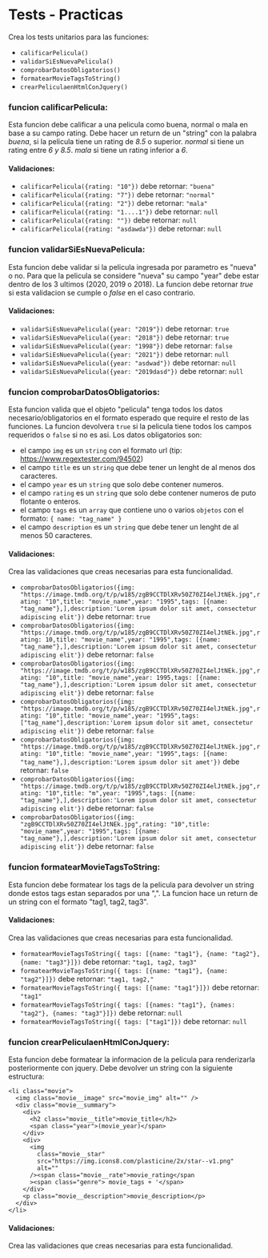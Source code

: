 # Tests - Practicas

Crea los tests unitarios para las funciones:

- `calificarPelicula()`
- `validarSiEsNuevaPelicula()`
- `comprobarDatosObligatorios()`
- `formatearMovieTagsToString()`
- `crearPeliculaenHtmlConJquery()`

### funcion calificarPelicula:

Esta funcion debe calificar a una pelicula como buena, normal o mala en base a su campo rating. Debe hacer un return de un "string" con la palabra _buena_, si la pelicula tiene un rating de _8.5_ o superior. _normal_ si tiene un rating entre _6 y 8.5_. _mala_ si tiene un rating inferior a _6_.

#### Validaciones:

- `calificarPelicula({rating: "10"})` debe retornar: `"buena"`
- `calificarPelicula({rating: "7"})` debe retornar: `"normal"`
- `calificarPelicula({rating: "2"})` debe retornar: `"mala"`
- `calificarPelicula({rating: "1....1"})` debe retornar: `null`
- `calificarPelicula({rating: ""})` debe retornar: `null`
- `calificarPelicula({rating: "asdawda"})` debe retornar: `null`

### funcion validarSiEsNuevaPelicula:

Esta funcion debe validar si la pelicula ingresada por parametro es "nueva" o no. Para que la pelicula se considere "nueva" su campo "year" debe estar dentro de los 3 ultimos (2020, 2019 o 2018). La funcion debe retornar _true_ si esta validacion se cumple o _false_ en el caso contrario.

#### Validaciones:

- `validarSiEsNuevaPelicula({year: "2019"})` debe retornar: `true`
- `validarSiEsNuevaPelicula({year: "2018"})` debe retornar: `true`
- `validarSiEsNuevaPelicula({year: "1998"})` debe retornar: `false`
- `validarSiEsNuevaPelicula({year: "2021"})` debe retornar: `null`
- `validarSiEsNuevaPelicula({year: "asdwad"})` debe retornar: `null`
- `validarSiEsNuevaPelicula({year: "2019dasd"})` debe retornar: `null`

### funcion comprobarDatosObligatorios:

Esta funcion valida que el objeto "pelicula" tenga todos los datos necesario/obligatorios en el formato esperado que require el resto de las funciones. La funcion devolvera `true` si la pelicula tiene todos los campos requeridos o `false` si no es asi. Los datos obligatorios son:

- el campo `img` es un `string` con el formato url (tip: https://www.regextester.com/94502)
- el campo `title` es un `string` que debe tener un lenght de al menos dos caracteres.
- el campo `year` es un `string` que solo debe contener numeros.
- el campo `rating` es un `string` que solo debe contener numeros de puto flotante o enteros.
- el campo `tags` es un `array` que contiene uno o varios `objetos` con el formato: `{ name: "tag_name" }`
- el campo `description` es un `string` que debe tener un lenght de al menos 50 caracteres.

#### Validaciones:

Crea las validaciones que creas necesarias para esta funcionalidad.

- `comprobarDatosObligatorios({img: "https://image.tmdb.org/t/p/w185/zgB9CCTDlXRv50Z70ZI4elJtNEk.jpg",rating: "10",title: "movie_name",year: "1995",tags: [{name: "tag_name"},],description:'Lorem ipsum dolor sit amet, consectetur adipiscing elit'})` debe retornar: `true`
- `comprobarDatosObligatorios({img: "https://image.tmdb.org/t/p/w185/zgB9CCTDlXRv50Z70ZI4elJtNEk.jpg",rating: 10,title: "movie_name",year: "1995",tags: [{name: "tag_name"},],description:'Lorem ipsum dolor sit amet, consectetur adipiscing elit'})` debe retornar: `false`
- `comprobarDatosObligatorios({img: "https://image.tmdb.org/t/p/w185/zgB9CCTDlXRv50Z70ZI4elJtNEk.jpg",rating: "10",title: "movie_name",year: 1995,tags: [{name: "tag_name"},],description:'Lorem ipsum dolor sit amet, consectetur adipiscing elit'})` debe retornar: `false`
- `comprobarDatosObligatorios({img: "https://image.tmdb.org/t/p/w185/zgB9CCTDlXRv50Z70ZI4elJtNEk.jpg",rating: "10",title: "movie_name",year: "1995",tags: ["tag_name"],description:'Lorem ipsum dolor sit amet, consectetur adipiscing elit'})` debe retornar: `false`
- `comprobarDatosObligatorios({img: "https://image.tmdb.org/t/p/w185/zgB9CCTDlXRv50Z70ZI4elJtNEk.jpg",rating: "10",title: "movie_name",year: "1995",tags: [{name: "tag_name"},],description:'Lorem ipsum dolor sit amet'})` debe retornar: `false`
- `comprobarDatosObligatorios({img: "https://image.tmdb.org/t/p/w185/zgB9CCTDlXRv50Z70ZI4elJtNEk.jpg",rating: "10",title: "m",year: "1995",tags: [{name: "tag_name"},],description:'Lorem ipsum dolor sit amet, consectetur adipiscing elit'})` debe retornar: `false`
- `comprobarDatosObligatorios({img: "zgB9CCTDlXRv50Z70ZI4elJtNEk.jpg",rating: "10",title: "movie_name",year: "1995",tags: [{name: "tag_name"},],description:'Lorem ipsum dolor sit amet, consectetur adipiscing elit'})` debe retornar: `false`

### funcion formatearMovieTagsToString:

Esta funcion debe formatear los tags de la pelicula para devolver un string donde estos tags estan separados por una ",". La funcion hace un return de un string con el formato "tag1, tag2, tag3".

#### Validaciones:

Crea las validaciones que creas necesarias para esta funcionalidad.

- `formatearMovieTagsToString({ tags: [{name: "tag1"}, {name: "tag2"}, {name: "tag3"}]})` debe retornar: `"tag1, tag2, tag3"`
- `formatearMovieTagsToString({ tags: [{name: "tag1"}, {name: "tag2"}]})` debe retornar: `"tag1, tag2,"`
- `formatearMovieTagsToString({ tags: [{name: "tag1"}]})` debe retornar: `"tag1"`
- `formatearMovieTagsToString({ tags: [{names: "tag1"}, {names: "tag2"}, {names: "tag3"}]})` debe retornar: `null`
- `formatearMovieTagsToString({ tags: ["tag1"]})` debe retornar: `null`

### funcion crearPeliculaenHtmlConJquery:

Esta funcion debe formatear la informacion de la pelicula para renderizarla posteriormente con jquery. Debe devolver un string con la siguiente estructura:

```
<li class="movie">
  <img class="movie__image" src="movie_img" alt="" />
  <div class="movie__summary">
    <div>
      <h2 class="movie__title">movie_title</h2>
      <span class="year">(movie_year)</span>
    </div>
    <div>
      <img
        class="movie__star"
        src="https://img.icons8.com/plasticine/2x/star--v1.png"
        alt=""
      /><span class="movie__rate">movie_rating</span
      ><span class="genre"> movie_tags + '</span>
    </div>
    <p class="movie__description">movie_description</p>
  </div>
</li>
```

#### Validaciones:

Crea las validaciones que creas necesarias para esta funcionalidad.

